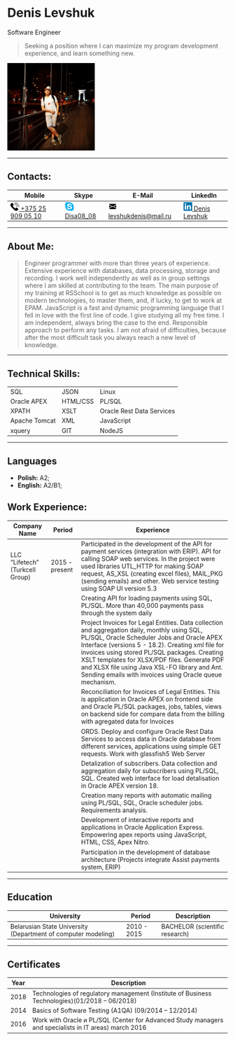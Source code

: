 # Denis Levshuk

Software Engineer

> Seeking a position where I can maximize my program development experience, and learn something new.

<img src="./public/img/avatar.jpg" alt="drawing" style="width:200px;"/>

---

## Contacts:

| Mobile                                                                                                                       | Skype                                                                                                | E-Mail                                                                                                                                   | LinkedIn                                                                                                                                             |
| ---------------------------------------------------------------------------------------------------------------------------- | ---------------------------------------------------------------------------------------------------- | ---------------------------------------------------------------------------------------------------------------------------------------- | ---------------------------------------------------------------------------------------------------------------------------------------------------- |
| <a href="tel:+375259090510"><img src="./public/img/phone-logo.png" alt="drawing" style="width:20px;"/> +375 25 909 05 10</a> | <a href="#"><img src="./public/img/skype-logo.png" alt="drawing" style="width:20px;"/> Disa08_08</a> | <a href="mailto:levshukdenis@mail.ru"><img src="./public/img/mail-logo.png" alt="drawing" style="width:20px;"/> levshukdenis@mail.ru</a> | <a href="https://www.linkedin.com/in/denislevshuk/"><img src="./public/img/linkedIn-logo.png" alt="linkedin" style="width:20px;"/> Denis Levshuk</a> |

---

## About Me:

> Engineer programmer with more than three years of experience. Extensive experience with databases, data processing, storage and recording. I work well independently as well as in group settings where I am skilled at contributing to the team.
> The main purpose of my training at RSSchool is to get as much knowledge as possible on modern technologies, to master them, and, if lucky, to get to work at EPAM. JavaScript is a fast and dynamic programming language that I fell in love with the first line of code. I give studying all my free time. I am independent, always bring the case to the end. Responsible approach to perform any tasks. I am not afraid of difficulties, because after the most difficult task you always reach a new level of knowledge.

---

## Technical Skills:

|  | | |
| ------------- | -------- | ------------------------- |
| SQL           | JSON     | Linux                     |
| Oracle APEX   | HTML/CSS | PL/SQL                    |
| XPATH         | XSLT     | Oracle Rest Data Services |
| Apache Tomcat | XML      | JavaScript                |
| xquery        | GIT      | NodeJS                    |

---

## Languages

* **Polish:** A2;
* **English:** A2/B1;

## Work Experience:

| Company Name                      | Period         | Experience                                                                                                                                                                                                                                                                                                                                                                                                    |
| --------------------------------- | -------------- | ------------------------------------------------------------------------------------------------------------------------------------------------------------------------------------------------------------------------------------------------------------------------------------------------------------------------------------------------------------------------------------------------------------- |
| LLC “Lifetech” (Turkcell Group) | 2015 - present | Participated in the development of the API for payment services (integration with ERIP). API for calling SOAP web services. In the project were used libraries UTL_HTTP for making SOAP request, AS_XSL (creating excel files), MAIL_PKG (sending emails) and other. Web service testing using SOAP UI version 5.3                                                                                            |
|                                   |                | Creating API for loading payments using SQL, PL/SQL. More than 40,000 payments pass through the system daily                                                                                                                                                                                                                                                                                                  |
|                                   |                | Project Invoices for Legal Entities. Data collection and aggregation daily, monthly using SQL, PL/SQL, Oracle Scheduler Jobs and Oracle APEX Interface (versions 5 - 18.2). Creating xml file for invoices using stored PL/SQL packages. Creating XSLT templates for XLSX/PDF files. Generate PDF and XLSX file using Java XSL-FO library and Ant. Sending emails with invoices using Oracle queue mechanism. |
|                                   |                | Reconciliation for Invoices of Legal Entities. This is application in Oracle APEX on frontend side and Oracle PL/SQL packages, jobs, tables, views on backend side for compare data from the billing with agregated data for Invoices                                                                                                                                                                         |
|                                   |                | ORDS. Deploy and configure Oracle Rest Data Services to access data in Oracle database from different services, applications using simple GET requests. Work with glassfish5 Web Server                                                                                                                                                                                                                       |
|                                   |                | Detalization of subscribers. Data collection and aggregation daily for subscribers using PL/SQL, SQL. Created web interface for load detalisation in Oracle APEX version 18.                                                                                                                                                                                                                                  |
|                                   |                | Creation many reports with automatic mailing using PL/SQL, SQL, Oracle scheduler jobs. Requirements analysis.                                                                                                                                                                                                                                                                                                 |
|                                   |                | Development of interactive reports and applications in Oracle Application Express. Empowering apex reports using JavaScript, HTML, CSS, Apex Nitro.                                                                                                                                                                                                                                                           |
|                                   |                | Participation in the development of database architecture (Projects integrate Assist payments system, ERIP)                                                                                                                                                                                                                                                                                                   |

---

## Education

| University                                                    | Period      | Description                    |
| ------------------------------------------------------------- | ----------- | ------------------------------ |
| Belarusian State University (Department of computer modeling) | 2010 - 2015 | BACHELOR (scientific research) |

---

## Certificates

| Year | Description                                                                                           |
| ---- | ----------------------------------------------------------------------------------------------------- |
| 2018 | Technologies of regulatory management (Institute of Business Technologies)(01/2018 – 06/2018)         |
| 2014 | Basics of Software Testing (A1QA) (09/2014 – 12/2014)                                                 |
| 2016 | Work with Oracle и PL/SQL (Center for Advanced Study managers and specialists in IT areas) march 2016 |